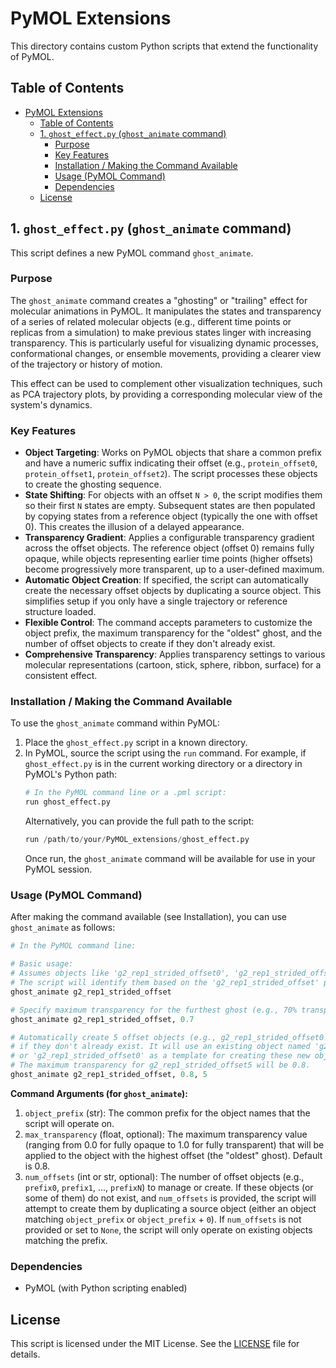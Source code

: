 # PyMOL Extensions

This directory contains custom Python scripts that extend the functionality of PyMOL.

## Table of Contents

- [PyMOL Extensions](#pymol-extensions)
  - [Table of Contents](#table-of-contents)
  - [1. `ghost_effect.py` (`ghost_animate` command)](#1-ghost_effectpy-ghost_animate-command)
    - [Purpose](#purpose)
    - [Key Features](#key-features)
    - [Installation / Making the Command Available](#installation--making-the-command-available)
    - [Usage (PyMOL Command)](#usage-pymol-command)
    - [Dependencies](#dependencies)
  - [License](#license)

## 1. `ghost_effect.py` (`ghost_animate` command)

This script defines a new PyMOL command `ghost_animate`.

### Purpose

The `ghost_animate` command creates a "ghosting" or "trailing" effect for molecular animations in PyMOL. It manipulates the states and transparency of a series of related molecular objects (e.g., different time points or replicas from a simulation) to make previous states linger with increasing transparency. This is particularly useful for visualizing dynamic processes, conformational changes, or ensemble movements, providing a clearer view of the trajectory or history of motion.

This effect can be used to complement other visualization techniques, such as PCA trajectory plots, by providing a corresponding molecular view of the system's dynamics.

### Key Features

*   **Object Targeting**: Works on PyMOL objects that share a common prefix and have a numeric suffix indicating their offset (e.g., `protein_offset0`, `protein_offset1`, `protein_offset2`). The script processes these objects to create the ghosting sequence.
*   **State Shifting**: For objects with an offset `N > 0`, the script modifies them so their first `N` states are empty. Subsequent states are then populated by copying states from a reference object (typically the one with offset 0). This creates the illusion of a delayed appearance.
*   **Transparency Gradient**: Applies a configurable transparency gradient across the offset objects. The reference object (offset 0) remains fully opaque, while objects representing earlier time points (higher offsets) become progressively more transparent, up to a user-defined maximum.
*   **Automatic Object Creation**: If specified, the script can automatically create the necessary offset objects by duplicating a source object. This simplifies setup if you only have a single trajectory or reference structure loaded.
*   **Flexible Control**: The command accepts parameters to customize the object prefix, the maximum transparency for the "oldest" ghost, and the number of offset objects to create if they don't already exist.
*   **Comprehensive Transparency**: Applies transparency settings to various molecular representations (cartoon, stick, sphere, ribbon, surface) for a consistent effect.

### Installation / Making the Command Available

To use the `ghost_animate` command within PyMOL:

1.  Place the `ghost_effect.py` script in a known directory.
2.  In PyMOL, source the script using the `run` command. For example, if `ghost_effect.py` is in the current working directory or a directory in PyMOL's Python path:
    ```python
    # In the PyMOL command line or a .pml script:
    run ghost_effect.py
    ```
    Alternatively, you can provide the full path to the script:
    ```python
    run /path/to/your/PyMOL_extensions/ghost_effect.py
    ```
    Once run, the `ghost_animate` command will be available for use in your PyMOL session.

### Usage (PyMOL Command)

After making the command available (see Installation), you can use `ghost_animate` as follows:

```python
# In the PyMOL command line:

# Basic usage:
# Assumes objects like 'g2_rep1_strided_offset0', 'g2_rep1_strided_offset1', etc., already exist.
# The script will identify them based on the 'g2_rep1_strided_offset' prefix.
ghost_animate g2_rep1_strided_offset

# Specify maximum transparency for the furthest ghost (e.g., 70% transparent):
ghost_animate g2_rep1_strided_offset, 0.7

# Automatically create 5 offset objects (e.g., g2_rep1_strided_offset0 through g2_rep1_strided_offset5)
# if they don't already exist. It will use an existing object named 'g2_rep1_strided_offset'
# or 'g2_rep1_strided_offset0' as a template for creating these new objects.
# The maximum transparency for g2_rep1_strided_offset5 will be 0.8.
ghost_animate g2_rep1_strided_offset, 0.8, 5
```

**Command Arguments (for `ghost_animate`):**

1.  `object_prefix` (str): The common prefix for the object names that the script will operate on.
2.  `max_transparency` (float, optional): The maximum transparency value (ranging from 0.0 for fully opaque to 1.0 for fully transparent) that will be applied to the object with the highest offset (the "oldest" ghost). Default is 0.8.
3.  `num_offsets` (int or str, optional): The number of offset objects (e.g., `prefix0`, `prefix1`, ..., `prefixN`) to manage or create. If these objects (or some of them) do not exist, and `num_offsets` is provided, the script will attempt to create them by duplicating a source object (either an object matching `object_prefix` or `object_prefix` + `0`). If `num_offsets` is not provided or set to `None`, the script will only operate on existing objects matching the prefix.

### Dependencies

*   PyMOL (with Python scripting enabled)

## License

This script is licensed under the MIT License. See the [LICENSE](LICENSE) file for details.